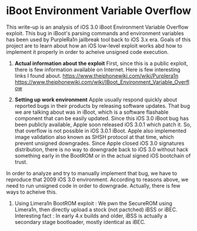 # iBoot Environment Variable Overflow
This write-up is an analysis of iOS 3.0 iBoot Environment Variable Overflow exploit. This bug in iBoot's parsing commands and environment variables has been used by PurpleRa1n jailbreak tool back to iOS 3.x era. Goals of this project are to learn about how an iOS low-level exploit works abd how to implement it properly in order to acheive unsigned code execution.

1. **Actual information about the exploit** 
First, since this is a public exploit, there is few information available on Internet. Here is few interesting links I found about.
https://www.theiphonewiki.com/wiki/Purplera1n
https://www.theiphonewiki.com/wiki/IBoot_Environment_Variable_Overflow


2. **Setting up work environment**
Apple usually respond quickly about reported bugs in their products by releasing software updates. That bug we are talking about was in iBoot, which is a software flashable component that can be easily updated. Since this iOS 3.0 iBoot bug has been publicly available, Apple soon released iOS 3.0.1 which patch it. So, that overflow is not possible in iOS 3.0.1 iBoot. Apple also implemented image validation also known as SHSH protocol at that time, which prevent unsigned downgrades. Since Apple closed iOS 3.0 signatures distribution, there is no way to downgrade back to iOS 3.0 without hack something early in the BootROM or in the actual signed iOS bootchain of trust.

In order to analyze and try to manually implement that bug, we have to reproduce that 2009 iOS 3.0 environment. According to reasons above, we need to run unsigned code in order to downgrade. Actually, there is few ways to acheive this.

1. Using Limera1n BootROM exploit :
We pwn the SecureROM using Limera1n, then directly upload a stock (not pactched) iBSS or iBEC. Interesting fact : In early 4.x builds and older, iBSS is actually a secondary stage bootloader, mostly identical as iBEC.
